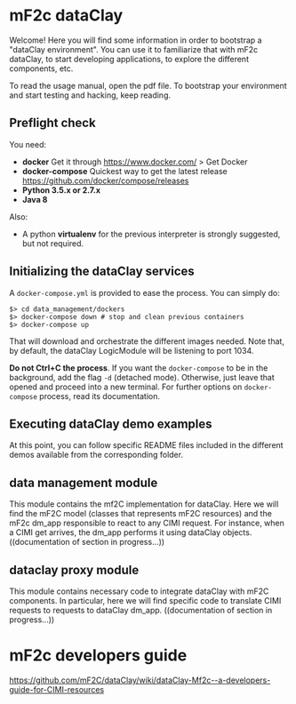 # mF2c dataClay

Welcome! Here you will find some information in order to bootstrap
a "dataClay environment". You can use it to familiarize that with
mF2c dataClay, to start developing applications, to explore the different
components, etc.

To read the usage manual, open the pdf file. To bootstrap your environment
and start testing and hacking, keep reading.

## Preflight check

You need:

  - **docker** Get it through https://www.docker.com/ > Get Docker
  - **docker-compose** Quickest way to get the latest release https://github.com/docker/compose/releases
  - **Python 3.5.x or 2.7.x**
  - **Java 8**

Also:
  - A python **virtualenv** for the previous interpreter is strongly suggested, but not required.


## Initializing the dataClay services

A `docker-compose.yml` is provided to ease the process. You can simply do:

    $> cd data_management/dockers
    $> docker-compose down # stop and clean previous containers
    $> docker-compose up

That will download and orchestrate the different images needed. Note that, 
by default, the dataClay LogicModule will be listening to port 1034.

**Do not Ctrl+C the process**. If you want the `docker-compose` to be in the
background, add the flag `-d` (detached mode). Otherwise, just leave that 
opened and proceed into a new terminal. For further options on `docker-compose`
process, read its documentation.

## Executing dataClay demo examples

At this point, you can follow specific README files included in the different demos available from the corresponding folder. 

## data management module 

This module contains the mf2C implementation for dataClay. Here we will find the mF2C model (classes 
that represents mF2C resources) and the mF2c dm_app responsible to react to any CIMI request. For 
instance, when a CIMI get arrives, the dm_app performs it using dataClay objects.  
((documentation of section in progress...))

## dataclay proxy module

This module contains necessary code to integrate dataClay with mF2C components. In particular, here
we will find specific code to translate CIMI requests to requests to dataClay dm_app. 
((documentation of section in progress...))

# mF2c developers guide 

https://github.com/mF2C/dataClay/wiki/dataClay-Mf2c--a-developers-guide-for-CIMI-resources
